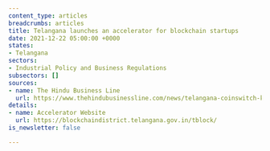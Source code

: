 ```yaml
---
content_type: articles
breadcrumbs: articles
title: Telangana launches an accelerator for blockchain startups
date: 2021-12-22 05:00:00 +0000
states:
- Telangana
sectors:
- Industrial Policy and Business Regulations
subsectors: []
sources:
- name: The Hindu Business Line
  url: https://www.thehindubusinessline.com/news/telangana-coinswitch-kuber-and-lumos-labs-roll-out-india-blockchain-accelerator/article37980174.ece
details:
- name: Accelerator Website
  url: https://blockchaindistrict.telangana.gov.in/tblock/
is_newsletter: false

---
```

